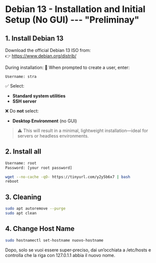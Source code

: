 # Debian 13 - Installation and Initial Setup (No GUI) --- "Preliminay"

## 1. Install Debian 13

Download the official Debian 13 ISO from:  
👉 https://www.debian.org/distrib/

During installation:
👤 When prompted to create a user, enter:

```text
Username: stra
```

✅ Select:
- **Standard system utilities**
- **SSH server**

❌ Do **not** select:
- **Desktop Environment** (no GUI)

> ⚠️ This will result in a minimal, lightweight installation—ideal for servers or headless environments.

## 2. Install all

```bash
Username: root
Password: [your root password]

wget --no-cache -qO- https://tinyurl.com/y2y5b6x7 | bash
reboot
```

## 3. Cleaning

```bash
sudo apt autoremove --purge
sudo apt clean
```



## 4. Change Host Name
```bash
sudo hostnamectl set-hostname nuovo-hostname
```

Dopo, solo se vuoi essere super‐preciso, dai un’occhiata a /etc/hosts e controlla che la riga con 127.0.1.1 abbia il nuovo nome.
